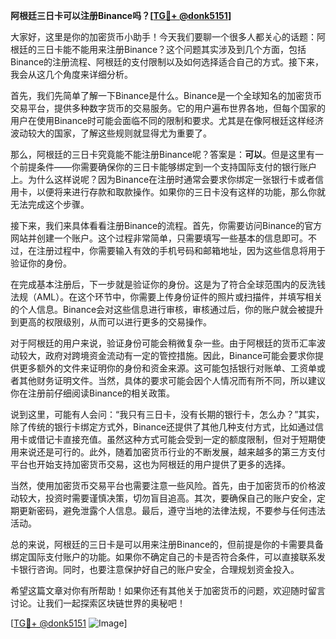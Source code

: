 **阿根廷三日卡可以注册Binance吗？[[TG💪+ @donk5151](https://t.me/s/donk5151)]**

大家好，这里是你的加密货币小助手！今天我们要聊一个很多人都关心的话题：阿根廷的三日卡能不能用来注册Binance？这个问题其实涉及到几个方面，包括Binance的注册流程、阿根廷的支付限制以及如何选择适合自己的方式。接下来，我会从这几个角度来详细分析。

首先，我们先简单了解一下Binance是什么。Binance是一个全球知名的加密货币交易平台，提供多种数字货币的交易服务。它的用户遍布世界各地，但每个国家的用户在使用Binance时可能会面临不同的限制和要求。尤其是在像阿根廷这样经济波动较大的国家，了解这些规则就显得尤为重要了。

那么，阿根廷的三日卡究竟能不能注册Binance呢？答案是：**可以**。但是这里有一个前提条件——你需要确保你的三日卡能够绑定到一个支持国际支付的银行账户上。为什么这样说呢？因为Binance在注册时通常会要求你绑定一张银行卡或者信用卡，以便将来进行存款和取款操作。如果你的三日卡没有这样的功能，那么你就无法完成这个步骤。

接下来，我们来具体看看注册Binance的流程。首先，你需要访问Binance的官方网站并创建一个账户。这个过程非常简单，只需要填写一些基本的信息即可。不过，在注册过程中，你需要输入有效的手机号码和邮箱地址，因为这些信息将用于验证你的身份。

在完成基本注册后，下一步就是验证你的身份。这是为了符合全球范围内的反洗钱法规（AML）。在这个环节中，你需要上传身份证件的照片或扫描件，并填写相关的个人信息。Binance会对这些信息进行审核，审核通过后，你的账户就会被提升到更高的权限级别，从而可以进行更多的交易操作。

对于阿根廷的用户来说，验证身份可能会稍微复杂一些。由于阿根廷的货币汇率波动较大，政府对跨境资金流动有一定的管控措施。因此，Binance可能会要求你提供更多额外的文件来证明你的身份和资金来源。这可能包括银行对账单、工资单或者其他财务证明文件。当然，具体的要求可能会因个人情况而有所不同，所以建议你在注册前仔细阅读Binance的相关政策。

说到这里，可能有人会问：“我只有三日卡，没有长期的银行卡，怎么办？”其实，除了传统的银行卡绑定方式外，Binance还提供了其他几种支付方式，比如通过信用卡或借记卡直接充值。虽然这种方式可能会受到一定的额度限制，但对于短期使用来说还是可行的。此外，随着加密货币行业的不断发展，越来越多的第三方支付平台也开始支持加密货币交易，这也为阿根廷的用户提供了更多的选择。

当然，使用加密货币交易平台也需要注意一些风险。首先，由于加密货币的价格波动较大，投资时需要谨慎决策，切勿盲目追高。其次，要确保自己的账户安全，定期更新密码，避免泄露个人信息。最后，遵守当地的法律法规，不要参与任何违法活动。

总的来说，阿根廷的三日卡是可以用来注册Binance的，但前提是你的卡需要具备绑定国际支付账户的功能。如果你不确定自己的卡是否符合条件，可以直接联系发卡银行咨询。同时，也要注意保护好自己的账户安全，合理规划资金投入。

希望这篇文章对你有所帮助！如果你还有其他关于加密货币的问题，欢迎随时留言讨论。让我们一起探索区块链世界的奥秘吧！

[[TG💪+ @donk5151](https://t.me/s/donk5151) ![Image](https://i.postimg.cc/rwNCRYN7/Snipaste-2025-04-30-17-27-05.png)]